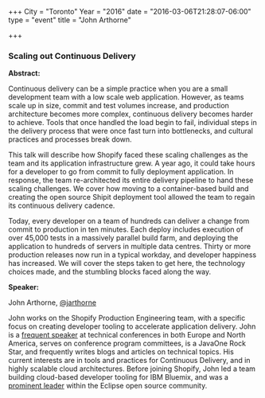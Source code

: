 +++
City = "Toronto"
Year = "2016"
date = "2016-03-06T21:28:07-06:00"
type = "event"
title = "John Arthorne"

+++

### Scaling out Continuous Delivery

**Abstract:**

Continuous delivery can be a simple practice when you are a small development team with a low scale web application. However, as teams scale up in size, commit and test volumes increase, and production architecture becomes more complex, continuous delivery becomes harder to achieve. Tools that once handled the load begin to fail, individual steps in the delivery process that were once fast turn into bottlenecks, and cultural practices and processes break down.

This talk will describe how Shopify faced these scaling challenges as the team and its application infrastructure grew. A year ago, it could take hours for a developer to go from commit to fully deployment application. In response, the team re-architected its entire delivery pipeline to hand these scaling challenges. We cover how moving to a container-based build and creating the open source Shipit deployment tool allowed the team to regain its continuous delivery cadence.

Today, every developer on a team of hundreds can deliver a change from commit to production in ten minutes. Each deploy includes execution of over 45,000 tests in a massively parallel build farm, and deploying the application to hundreds of servers in multiple data centres. Thirty or more production releases now run in a typical workday, and developer happiness has increased. We will cover the steps taken to get here, the technology choices made, and the stumbling blocks faced along the way.

**Speaker:**

John Arthorne, <a href="https://twitter.com/jarthorne" target="_blank">@jarthorne</a> 


John works on the Shopify Production Engineering team, with a specific focus on creating developer tooling to accelerate application delivery. John is a <a href="http://jarthorn.github.io/" target="_blank">frequent speaker</a> at technical conferences in both Europe and North America, serves on conference program committees, is a JavaOne Rock Star, and frequently writes blogs and articles on technical topics. His current interests are in tools and practices for Continuous Delivery, and in highly scalable cloud architectures. Before joining Shopify, John led a team building cloud-based developer tooling for IBM Bluemix, and was a <a href="https://wiki.eclipse.org/User:John_arthorne.ca.ibm.com" target="_blank">prominent leader</a> within the Eclipse open source community.
